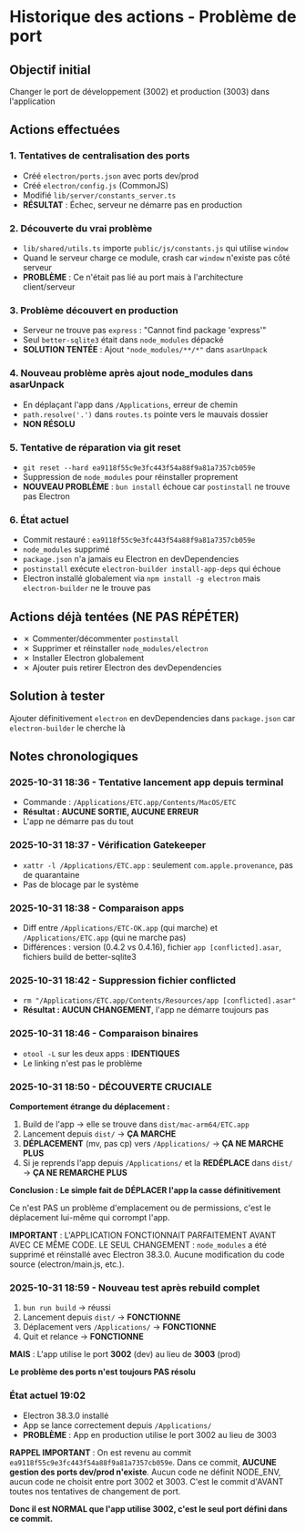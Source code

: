 # Historique des actions - Problème de port

## Objectif initial
Changer le port de développement (3002) et production (3003) dans l'application

## Actions effectuées

### 1. Tentatives de centralisation des ports
- Créé `electron/ports.json` avec ports dev/prod
- Créé `electron/config.js` (CommonJS)
- Modifié `lib/server/constants_server.ts`
- **RÉSULTAT** : Échec, serveur ne démarre pas en production

### 2. Découverte du vrai problème
- `lib/shared/utils.ts` importe `public/js/constants.js` qui utilise `window`
- Quand le serveur charge ce module, crash car `window` n'existe pas côté serveur
- **PROBLÈME** : Ce n'était pas lié au port mais à l'architecture client/serveur

### 3. Problème découvert en production
- Serveur ne trouve pas `express` : "Cannot find package 'express'"
- Seul `better-sqlite3` était dans `node_modules` dépacké
- **SOLUTION TENTÉE** : Ajout `"node_modules/**/*"` dans `asarUnpack`

### 4. Nouveau problème après ajout node_modules dans asarUnpack
- En déplaçant l'app dans `/Applications`, erreur de chemin
- `path.resolve('.')` dans `routes.ts` pointe vers le mauvais dossier
- **NON RÉSOLU**

### 5. Tentative de réparation via git reset
- `git reset --hard ea9118f55c9e3fc443f54a88f9a81a7357cb059e`
- Suppression de `node_modules` pour réinstaller proprement
- **NOUVEAU PROBLÈME** : `bun install` échoue car `postinstall` ne trouve pas Electron

### 6. État actuel
- Commit restauré : `ea9118f55c9e3fc443f54a88f9a81a7357cb059e`
- `node_modules` supprimé
- `package.json` n'a jamais eu Electron en devDependencies
- `postinstall` exécute `electron-builder install-app-deps` qui échoue
- Electron installé globalement via `npm install -g electron` mais `electron-builder` ne le trouve pas

## Actions déjà tentées (NE PAS RÉPÉTER)
- ✗ Commenter/décommenter `postinstall` 
- ✗ Supprimer et réinstaller `node_modules/electron`
- ✗ Installer Electron globalement
- ✗ Ajouter puis retirer Electron des devDependencies

## Solution à tester
Ajouter définitivement `electron` en devDependencies dans `package.json` car `electron-builder` le cherche là

## Notes chronologiques

### 2025-10-31 18:36 - Tentative lancement app depuis terminal
- Commande : `/Applications/ETC.app/Contents/MacOS/ETC`
- **Résultat : AUCUNE SORTIE, AUCUNE ERREUR**
- L'app ne démarre pas du tout

### 2025-10-31 18:37 - Vérification Gatekeeper
- `xattr -l /Applications/ETC.app` : seulement `com.apple.provenance`, pas de quarantaine
- Pas de blocage par le système

### 2025-10-31 18:38 - Comparaison apps
- Diff entre `/Applications/ETC-OK.app` (qui marche) et `/Applications/ETC.app` (qui ne marche pas)
- Différences : version (0.4.2 vs 0.4.16), fichier `app [conflicted].asar`, fichiers build de better-sqlite3

### 2025-10-31 18:42 - Suppression fichier conflicted
- `rm "/Applications/ETC.app/Contents/Resources/app [conflicted].asar"`
- **Résultat : AUCUN CHANGEMENT**, l'app ne démarre toujours pas

### 2025-10-31 18:46 - Comparaison binaires
- `otool -L` sur les deux apps : **IDENTIQUES**
- Le linking n'est pas le problème

### 2025-10-31 18:50 - DÉCOUVERTE CRUCIALE
**Comportement étrange du déplacement :**
1. Build de l'app → elle se trouve dans `dist/mac-arm64/ETC.app`
2. Lancement depuis `dist/` → **ÇA MARCHE**
3. **DÉPLACEMENT** (mv, pas cp) vers `/Applications/` → **ÇA NE MARCHE PLUS**
4. Si je reprends l'app depuis `/Applications/` et la **REDÉPLACE** dans `dist/` → **ÇA NE REMARCHE PLUS**

**Conclusion : Le simple fait de DÉPLACER l'app la casse définitivement**

Ce n'est PAS un problème d'emplacement ou de permissions, c'est le déplacement lui-même qui corrompt l'app.

**IMPORTANT** : L'APPLICATION FONCTIONNAIT PARFAITEMENT AVANT AVEC CE MÊME CODE.
LE SEUL CHANGEMENT : `node_modules` a été supprimé et réinstallé avec Electron 38.3.0.
Aucune modification du code source (electron/main.js, etc.).

### 2025-10-31 18:59 - Nouveau test après rebuild complet
1. `bun run build` → réussi
2. Lancement depuis `dist/` → **FONCTIONNE**
3. Déplacement vers `/Applications/` → **FONCTIONNE**
4. Quit et relance → **FONCTIONNE**

**MAIS** : L'app utilise le port **3002** (dev) au lieu de **3003** (prod)

**Le problème des ports n'est toujours PAS résolu**

### État actuel 19:02
- Electron 38.3.0 installé
- App se lance correctement depuis `/Applications/`
- **PROBLÈME** : App en production utilise le port 3002 au lieu de 3003

**RAPPEL IMPORTANT** : 
On est revenu au commit `ea9118f55c9e3fc443f54a88f9a81a7357cb059e`.
Dans ce commit, **AUCUNE gestion des ports dev/prod n'existe**.
Aucun code ne définit NODE_ENV, aucun code ne choisit entre port 3002 et 3003.
C'est le commit d'AVANT toutes nos tentatives de changement de port.

**Donc il est NORMAL que l'app utilise 3002, c'est le seul port défini dans ce commit.**

